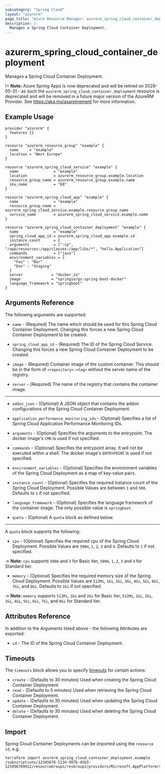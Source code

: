 ```yaml
---
subcategory: "Spring Cloud"
layout: "azurerm"
page_title: "Azure Resource Manager: azurerm_spring_cloud_container_deployment"
description: |-
  Manages a Spring Cloud Container Deployment.
---
```


# azurerm_spring_cloud_container_deployment

Manages a Spring Cloud Container Deployment.

!> **Note:** Azure Spring Apps is now deprecated and will be retired on 2028-05-31 - as such the `azurerm_spring_cloud_container_deployment` resource is deprecated and will be removed in a future major version of the AzureRM Provider. See https://aka.ms/asaretirement for more information.

## Example Usage

```hcl
provider "azurerm" {
  features {}
}

resource "azurerm_resource_group" "example" {
  name     = "example"
  location = "West Europe"
}

resource "azurerm_spring_cloud_service" "example" {
  name                = "example"
  location            = azurerm_resource_group.example.location
  resource_group_name = azurerm_resource_group.example.name
  sku_name            = "E0"
}

resource "azurerm_spring_cloud_app" "example" {
  name                = "example"
  resource_group_name = azurerm_spring_cloud_service.example.resource_group_name
  service_name        = azurerm_spring_cloud_service.example.name
}

resource "azurerm_spring_cloud_container_deployment" "example" {
  name                = "example"
  spring_cloud_app_id = azurerm_spring_cloud_app.example.id
  instance_count      = 2
  arguments           = ["-cp", "/app/resources:/app/classes:/app/libs/*", "hello.Application"]
  commands            = ["java"]
  environment_variables = {
    "Foo" : "Bar"
    "Env" : "Staging"
  }
  server             = "docker.io"
  image              = "springio/gs-spring-boot-docker"
  language_framework = "springboot"
}
```

## Arguments Reference

The following arguments are supported:

* `name` - (Required) The name which should be used for this Spring Cloud Container Deployment. Changing this forces a new Spring Cloud Container Deployment to be created.

* `spring_cloud_app_id` - (Required) The ID of the Spring Cloud Service. Changing this forces a new Spring Cloud Container Deployment to be created.

* `image` - (Required) Container image of the custom container. This should be in the form of `<repository>:<tag>` without the server name of the registry.

* `server` - (Required) The name of the registry that contains the container image.

---

* `addon_json` - (Optional) A JSON object that contains the addon configurations of the Spring Cloud Container Deployment.

* `application_performance_monitoring_ids` - (Optional) Specifies a list of Spring Cloud Application Performance Monitoring IDs.

* `arguments` - (Optional) Specifies the arguments to the entrypoint. The docker image's `CMD` is used if not specified.

* `commands` - (Optional) Specifies the entrypoint array. It will not be executed within a shell. The docker image's `ENTRYPOINT` is used if not specified.

* `environment_variables` - (Optional) Specifies the environment variables of the Spring Cloud Deployment as a map of key-value pairs.

* `instance_count` - (Optional) Specifies the required instance count of the Spring Cloud Deployment. Possible Values are between `1` and `500`. Defaults to `1` if not specified.

* `language_framework` - (Optional) Specifies the language framework of the container image. The only possible value is `springboot`.

* `quota` - (Optional) A `quota` block as defined below.

---

A `quota` block supports the following:

* `cpu` - (Optional) Specifies the required cpu of the Spring Cloud Deployment. Possible Values are `500m`, `1`, `2`, `3` and `4`. Defaults to `1` if not specified.

-> **Note:** `cpu` supports `500m` and `1` for Basic tier, `500m`, `1`, `2`, `3` and `4` for Standard tier.

* `memory` - (Optional) Specifies the required memory size of the Spring Cloud Deployment. Possible Values are `512Mi`, `1Gi`, `2Gi`, `3Gi`, `4Gi`, `5Gi`, `6Gi`, `7Gi`, and `8Gi`. Defaults to `1Gi` if not specified.

-> **Note:** `memory` supports `512Mi`, `1Gi` and `2Gi` for Basic tier, `512Mi`, `1Gi`, `2Gi`, `3Gi`, `4Gi`, `5Gi`, `6Gi`, `7Gi`, and `8Gi` for Standard tier.

## Attributes Reference

In addition to the Arguments listed above - the following Attributes are exported:

* `id` - The ID of the Spring Cloud Container Deployment.

## Timeouts

The `timeouts` block allows you to specify [timeouts](https://www.terraform.io/language/resources/syntax#operation-timeouts) for certain actions:

* `create` - (Defaults to 30 minutes) Used when creating the Spring Cloud Container Deployment.
* `read` - (Defaults to 5 minutes) Used when retrieving the Spring Cloud Container Deployment.
* `update` - (Defaults to 30 minutes) Used when updating the Spring Cloud Container Deployment.
* `delete` - (Defaults to 30 minutes) Used when deleting the Spring Cloud Container Deployment.

## Import

Spring Cloud Container Deployments can be imported using the `resource id`, e.g.

```shell
terraform import azurerm_spring_cloud_container_deployment.example /subscriptions/12345678-1234-9876-4563-123456789012/resourceGroups/resGroup1/providers/Microsoft.AppPlatform/spring/spring1/apps/app1/deployments/deploy1
```
